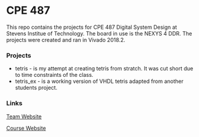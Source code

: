 # CPE 487

This repo contains the projects for CPE 487 Digital System Design at Stevens Institue of Technology. The board in use is the NEXYS 4 DDR. The projects were created and ran in Vivado 2018.2.

### Projects

* tetris - is my attempt at creating tetris from stratch. It was cut short due to time constraints of the class.
* tetris_ex - is a working version of VHDL tetris adapted from another students project.

### Links
[Team Website](https://sites.google.com/view/dsdgroup1/home)

[Course Website](https://sites.google.com/view/ece487/home)
